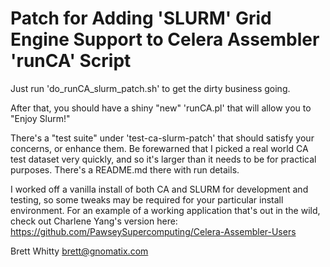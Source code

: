 Patch for Adding 'SLURM' Grid Engine Support to Celera Assembler 'runCA' Script
===============================================================================

Just run 'do_runCA_slurm_patch.sh' to get the dirty business going.

After that, you should have a shiny "new" 'runCA.pl' that will allow you to "Enjoy Slurm!"

There's a "test suite" under 'test-ca-slurm-patch' that should satisfy your concerns, or enhance them. Be forewarned that I picked a real world CA test dataset very quickly, and so it's larger than it needs to be for practical purposes. There's a README.md there with run details.

I worked off a vanilla install of both CA and SLURM for development and testing, so some tweaks may be required for your particular install environment. For an example of a working application that's out in the wild, check out Charlene Yang's version here: https://github.com/PawseySupercomputing/Celera-Assembler-Users

Brett Whitty <brett@gnomatix.com>
